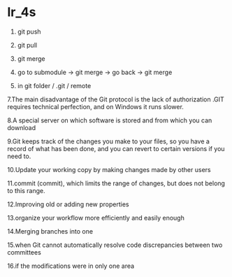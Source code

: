 # lr_4s
1. git push

2. git pull

3. git merge

4. go to submodule -> git merge -> go back -> git merge 

5. in git folder / .git / remote

7.The main disadvantage of the Git protocol is the lack of authorization .GIT requires technical perfection, and on Windows it runs slower.
 
8.A special server on which software is stored and from which you can download

9.Git keeps track of the changes you make to your files, so you have a record of what has been done, and you can revert to certain versions if you need to.
 
10.Update your working copy by making changes made by other users

11.commit (commit), which limits the range of changes, but does not belong to this range.

12.Improving old or adding new properties

13.organize your workflow more efficiently and easily enough

14.Merging branches into one

15.when Git cannot automatically resolve code discrepancies between two committees

16.if the modifications were in only one area
